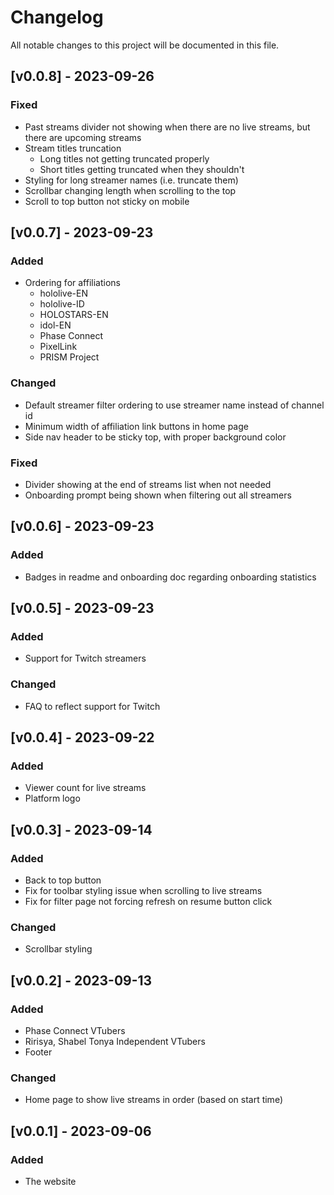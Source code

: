 # Changelog

All notable changes to this project will be documented in this file.

## [v0.0.8] - 2023-09-26

### Fixed

- Past streams divider not showing when there are no live streams, but there are upcoming streams
- Stream titles truncation
  - Long titles not getting truncated properly
  - Short titles getting truncated when they shouldn't
- Styling for long streamer names (i.e. truncate them)
- Scrollbar changing length when scrolling to the top
- Scroll to top button not sticky on mobile

## [v0.0.7] - 2023-09-23

### Added

- Ordering for affiliations
  - hololive-EN
  - hololive-ID
  - HOLOSTARS-EN
  - idol-EN
  - Phase Connect
  - PixelLink
  - PRISM Project

### Changed

- Default streamer filter ordering to use streamer name instead of channel id
- Minimum width of affiliation link buttons in home page
- Side nav header to be sticky top, with proper background color

### Fixed

- Divider showing at the end of streams list when not needed
- Onboarding prompt being shown when filtering out all streamers

## [v0.0.6] - 2023-09-23

### Added

- Badges in readme and onboarding doc regarding onboarding statistics

## [v0.0.5] - 2023-09-23

### Added

- Support for Twitch streamers

### Changed

- FAQ to reflect support for Twitch

## [v0.0.4] - 2023-09-22

### Added

- Viewer count for live streams
- Platform logo

## [v0.0.3] - 2023-09-14

### Added

- Back to top button
- Fix for toolbar styling issue when scrolling to live streams
- Fix for filter page not forcing refresh on resume button click

### Changed

- Scrollbar styling

## [v0.0.2] - 2023-09-13

### Added

- Phase Connect VTubers
- Ririsya, Shabel Tonya Independent VTubers
- Footer

### Changed

- Home page to show live streams in order (based on start time)

## [v0.0.1] - 2023-09-06

### Added

- The website
